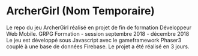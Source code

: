 # ArcherGirl (Nom Temporaire)
Le repo du jeu ArcherGirl réalisé en projet de fin de formation Développeur Web Mobile. 
GRPG Formation -  session septembre 2018 - décembre 2018
Le jeu est développé sous Javascript avec le gameframework Phaser3 couplé à une base de données Firebase.
Le projet a été réalisé en 3 jours.
